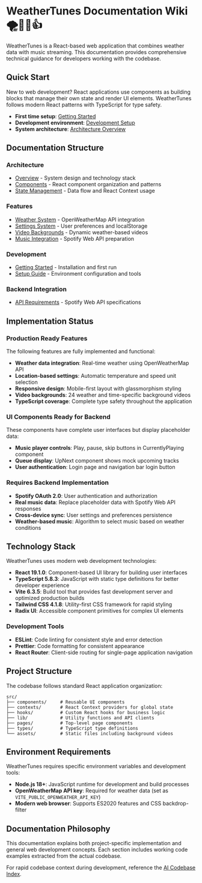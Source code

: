 # WeatherTunes Documentation Wiki 🌪️🎸😎👍

WeatherTunes is a React-based web application that combines weather data with music streaming. This documentation provides comprehensive technical guidance for developers working with the codebase.

## Quick Start

New to web development? React applications use components as building blocks that manage their own state and render UI elements. WeatherTunes follows modern React patterns with TypeScript for type safety.

- **First time setup**: [Getting Started](development/getting-started.md)
- **Development environment**: [Development Setup](development/setup.md)
- **System architecture**: [Architecture Overview](architecture/overview.md)

## Documentation Structure

### Architecture

- [Overview](architecture/overview.md) - System design and technology stack
- [Components](architecture/components.md) - React component organization and patterns
- [State Management](architecture/state-management.md) - Data flow and React Context usage

### Features

- [Weather System](features/weather.md) - OpenWeatherMap API integration
- [Settings System](features/settings.md) - User preferences and localStorage
- [Video Backgrounds](features/video-backgrounds.md) - Dynamic weather-based videos
- [Music Integration](features/music.md) - Spotify Web API preparation

### Development

- [Getting Started](development/getting-started.md) - Installation and first run
- [Setup Guide](development/setup.md) - Environment configuration and tools

### Backend Integration

- [API Requirements](backend/api-requirements.md) - Spotify Web API specifications

## Implementation Status

### Production Ready Features

The following features are fully implemented and functional:

- **Weather data integration**: Real-time weather using OpenWeatherMap API
- **Location-based settings**: Automatic temperature and speed unit selection
- **Responsive design**: Mobile-first layout with glassmorphism styling
- **Video backgrounds**: 24 weather and time-specific background videos
- **TypeScript coverage**: Complete type safety throughout the application

### UI Components Ready for Backend

These components have complete user interfaces but display placeholder data:

- **Music player controls**: Play, pause, skip buttons in CurrentlyPlaying component
- **Queue display**: UpNext component shows mock upcoming tracks
- **User authentication**: Login page and navigation bar login button

### Requires Backend Implementation

- **Spotify OAuth 2.0**: User authentication and authorization
- **Real music data**: Replace placeholder data with Spotify Web API responses
- **Cross-device sync**: User settings and preferences persistence
- **Weather-based music**: Algorithm to select music based on weather conditions

## Technology Stack

WeatherTunes uses modern web development technologies:

- **React 19.1.0**: Component-based UI library for building user interfaces
- **TypeScript 5.8.3**: JavaScript with static type definitions for better developer experience
- **Vite 6.3.5**: Build tool that provides fast development server and optimized production builds
- **Tailwind CSS 4.1.8**: Utility-first CSS framework for rapid styling
- **Radix UI**: Accessible component primitives for complex UI elements

### Development Tools

- **ESLint**: Code linting for consistent style and error detection
- **Prettier**: Code formatting for consistent appearance
- **React Router**: Client-side routing for single-page application navigation

## Project Structure

The codebase follows standard React application organization:

```
src/
├── components/     # Reusable UI components
├── contexts/       # React Context providers for global state
├── hooks/          # Custom React hooks for business logic
├── lib/            # Utility functions and API clients
├── pages/          # Top-level page components
├── types/          # TypeScript type definitions
└── assets/         # Static files including background videos
```

## Environment Requirements

WeatherTunes requires specific environment variables and development tools:

- **Node.js 18+**: JavaScript runtime for development and build processes
- **OpenWeatherMap API key**: Required for weather data (set as `VITE_PUBLIC_OPENWEATHER_API_KEY`)
- **Modern web browser**: Supports ES2020 features and CSS backdrop-filter

## Documentation Philosophy

This documentation explains both project-specific implementation and general web development concepts. Each section includes working code examples extracted from the actual codebase.

For rapid codebase context during development, reference the [AI Codebase Index](../AI_CODEBASE_INDEX.md).
